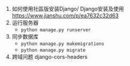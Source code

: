 1. 如何使用社區版安装Django/ Django安装及使用
    https://www.jianshu.com/p/ea7632c32d63
2. 运行服务器
   - ` python manage.py runserver `
3. 同步数据库  
   - ` python manage.py makemigrations `
   - ` python manage.py migrate `
4. 跨域问题 django-cors-headers  